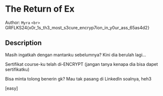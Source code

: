# The Return of Ex

Author: `Myra`
`<br>`
GRFLKS24{x0r_1s_th3_most_s3cure_encryp7ion_in_y0ur_ass_65as4d2}

## Description

Masih ingatkah dengan mantanku sebelumnya? Kini dia berulah lagi...

Sertifikat course-ku telah di-ENCRYPT (jangan tanya kenapa dia bisa dapet sertifikatku)

Bisa minta tolong benerin gk? Mau tak pasang di LinkedIn soalnya, heh3

[easy]
